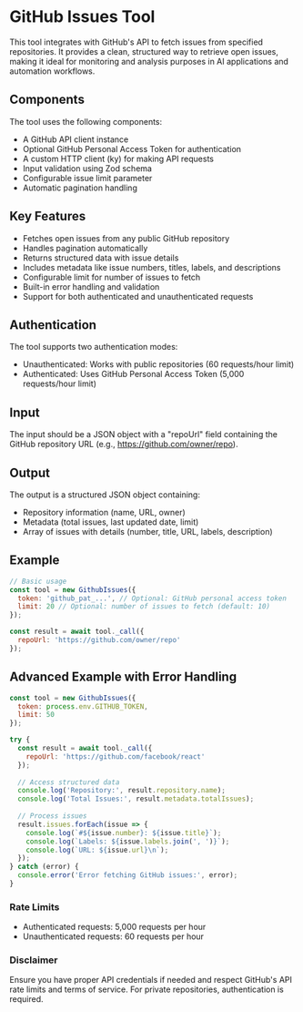 # GitHub Issues Tool

This tool integrates with GitHub's API to fetch issues from specified repositories. It provides a clean, structured way to retrieve open issues, making it ideal for monitoring and analysis purposes in AI applications and automation workflows.

## Components

The tool uses the following components:

- A GitHub API client instance
- Optional GitHub Personal Access Token for authentication
- A custom HTTP client (ky) for making API requests
- Input validation using Zod schema
- Configurable issue limit parameter
- Automatic pagination handling

## Key Features

- Fetches open issues from any public GitHub repository
- Handles pagination automatically
- Returns structured data with issue details
- Includes metadata like issue numbers, titles, labels, and descriptions
- Configurable limit for number of issues to fetch
- Built-in error handling and validation
- Support for both authenticated and unauthenticated requests

## Authentication

The tool supports two authentication modes:
- Unauthenticated: Works with public repositories (60 requests/hour limit)
- Authenticated: Uses GitHub Personal Access Token (5,000 requests/hour limit)

## Input

The input should be a JSON object with a "repoUrl" field containing the GitHub repository URL (e.g., https://github.com/owner/repo).

## Output

The output is a structured JSON object containing:
- Repository information (name, URL, owner)
- Metadata (total issues, last updated date, limit)
- Array of issues with details (number, title, URL, labels, description)

## Example

```javascript
// Basic usage
const tool = new GithubIssues({
  token: 'github_pat_...', // Optional: GitHub personal access token
  limit: 20 // Optional: number of issues to fetch (default: 10)
});

const result = await tool._call({ 
  repoUrl: 'https://github.com/owner/repo' 
});
```

## Advanced Example with Error Handling

```javascript
const tool = new GithubIssues({
  token: process.env.GITHUB_TOKEN,
  limit: 50
});

try {
  const result = await tool._call({ 
    repoUrl: 'https://github.com/facebook/react' 
  });
  
  // Access structured data
  console.log('Repository:', result.repository.name);
  console.log('Total Issues:', result.metadata.totalIssues);
  
  // Process issues
  result.issues.forEach(issue => {
    console.log(`#${issue.number}: ${issue.title}`);
    console.log(`Labels: ${issue.labels.join(', ')}`);
    console.log(`URL: ${issue.url}\n`);
  });
} catch (error) {
  console.error('Error fetching GitHub issues:', error);
}
```

### Rate Limits

- Authenticated requests: 5,000 requests per hour
- Unauthenticated requests: 60 requests per hour

### Disclaimer

Ensure you have proper API credentials if needed and respect GitHub's API rate limits and terms of service. For private repositories, authentication is required. 